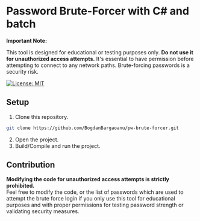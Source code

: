 # Password Brute-Forcer with C# and batch

**Important Note:**

This tool is designed for educational or testing purposes only. **Do not use it for unauthorized access attempts.** It's essential to have permission before attempting to connect to any network paths. Brute-forcing passwords is a security risk.

[![License: MIT](https://img.shields.io/badge/License-MIT-g.svg)](https://opensource.org/licenses/MIT)
</p>

## Setup
1. Clone this repository.
```bash
git clone https://github.com/BogdanBargaoanu/pw-brute-forcer.git
```
2. Open the project.
3. Build/Compile and run the project.

## Contribution

**Modifying the code for unauthorized access attempts is strictly prohibited.** <br>
Feel free to modify the code, or the list of passwords which are used to attempt the brute force login if you only use this tool for educational purposes and with proper permissions for testing password strength or validating security measures.
